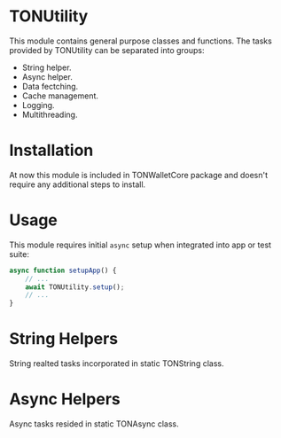 # TONUtility

This module contains general purpose classes and functions.
The tasks provided by TONUtility can be separated into groups:
- String helper.
- Async helper.
- Data fectching.
- Cache management.
- Logging.
- Multithreading.
 
# Installation

At now this module is included in TONWalletCore package and doesn't require any additional steps to install.

# Usage

This module requires initial `async` setup when integrated into app or test suite:
```javascript
async function setupApp() {
    // ...
    await TONUtility.setup();
    // ...
}
``` 

# String Helpers

String realted tasks incorporated in static TONString class.

# Async Helpers

Async tasks resided in static TONAsync class.


